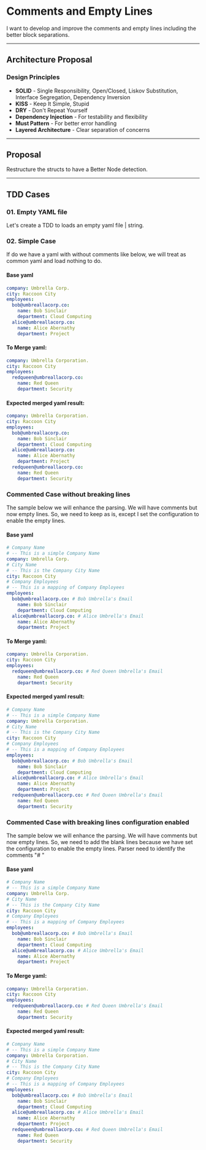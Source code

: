 # Comments and Empty Lines

I want to develop and improve the comments and empty lines including the better block separations.

---

## Architecture Proposal

### Design Principles
- **SOLID** - Single Responsibility, Open/Closed, Liskov Substitution, Interface Segregation, Dependency Inversion
- **KISS** - Keep It Simple, Stupid
- **DRY** - Don't Repeat Yourself
- **Dependency Injection** - For testability and flexibility
- **Must Pattern** - For better error handling
- **Layered Architecture** - Clear separation of concerns

---

## Proposal

Restructure the structs to have a Better Node detection.

---

## TDD Cases

### 01. Empty YAML file

Let's create a TDD to loads an empty yaml file | string.

### 02. Simple Case

If do we have a yaml with without comments like below, we will treat as common yaml and load nothing to do.

#### Base yaml

```yaml
company: Umbrella Corp.
city: Raccoon City
employees:
  bob@umbreallacorp.co:
    name: Bob Sinclair
    department: Cloud Computing
  alice@umbreallacorp.co:
    name: Alice Abernathy
    department: Project
```

#### To Merge yaml:

```yaml
company: Umbrella Corporation.
city: Raccoon City
employees:
  redqueen@umbreallacorp.co:
    name: Red Queen
    department: Security
```

#### Expected merged yaml result:

```yaml
company: Umbrella Corporation.
city: Raccoon City
employees:
  bob@umbreallacorp.co:
    name: Bob Sinclair
    department: Cloud Computing
  alice@umbreallacorp.co:
    name: Alice Abernathy
    department: Project
  redqueen@umbreallacorp.co:
    name: Red Queen
    department: Security
```

### Commented Case without breaking lines

The sample below we will enhance the parsing.
We will have comments but now empty lines. So, we need to keep as is, except I set the configuration to enable the empty lines.

#### Base yaml

```yaml
# Company Name
# -- This is a simple Company Name
company: Umbrella Corp.
# City Name
# -- This is the Company City Name
city: Raccoon City
# Company Employees
# -- This is a mapping of Company Employees
employees:
  bob@umbreallacorp.co: # Bob Umbrella's Email
    name: Bob Sinclair
    department: Cloud Computing
  alice@umbreallacorp.co: # Alice Umbrella's Email
    name: Alice Abernathy
    department: Project
```

#### To Merge yaml:

```yaml
company: Umbrella Corporation.
city: Raccoon City
employees:
  redqueen@umbreallacorp.co: # Red Queen Umbrella's Email
    name: Red Queen
    department: Security
```

#### Expected merged yaml result:

```yaml
# Company Name
# -- This is a simple Company Name
company: Umbrella Corporation.
# City Name
# -- This is the Company City Name
city: Raccoon City
# Company Employees
# -- This is a mapping of Company Employees
employees:
  bob@umbreallacorp.co: # Bob Umbrella's Email
    name: Bob Sinclair
    department: Cloud Computing
  alice@umbreallacorp.co: # Alice Umbrella's Email
    name: Alice Abernathy
    department: Project
  redqueen@umbreallacorp.co: # Red Queen Umbrella's Email
    name: Red Queen
    department: Security
```

### Commented Case with breaking lines configuration enabled

The sample below we will enhance the parsing.
We will have comments but now empty lines. So, we need to add the blank lines because we have set the configuration to enable the empty lines.
Parser need to identify the comments "# "

#### Base yaml

```yaml
# Company Name
# -- This is a simple Company Name
company: Umbrella Corp.
# City Name
# -- This is the Company City Name
city: Raccoon City
# Company Employees
# -- This is a mapping of Company Employees
employees:
  bob@umbreallacorp.co: # Bob Umbrella's Email
    name: Bob Sinclair
    department: Cloud Computing
  alice@umbreallacorp.co: # Alice Umbrella's Email
    name: Alice Abernathy
    department: Project
```

#### To Merge yaml:

```yaml
company: Umbrella Corporation.
city: Raccoon City
employees:
  redqueen@umbreallacorp.co: # Red Queen Umbrella's Email
    name: Red Queen
    department: Security
```

#### Expected merged yaml result:

```yaml
# Company Name
# -- This is a simple Company Name
company: Umbrella Corporation.
# City Name
# -- This is the Company City Name
city: Raccoon City
# Company Employees
# -- This is a mapping of Company Employees
employees:
  bob@umbreallacorp.co: # Bob Umbrella's Email
    name: Bob Sinclair
    department: Cloud Computing
  alice@umbreallacorp.co: # Alice Umbrella's Email
    name: Alice Abernathy
    department: Project
  redqueen@umbreallacorp.co: # Red Queen Umbrella's Email
    name: Red Queen
    department: Security
```

